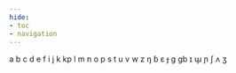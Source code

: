 ```yaml
---
hide:
- toc
- navigation
---
```

a
b
c
d
e
f
i
j
k
kp
l
m
n
o
p
s
t
u
v
w
z
ŋ
ɓ
ɛ
ɟ
ɡ
ɡb
ɪ
ɯ̞
ɲ
ʃ
ʌ
ʒ
